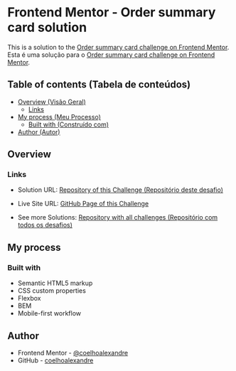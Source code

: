 # Frontend Mentor - Order summary card solution

This is a solution to the [Order summary card challenge on Frontend Mentor](https://www.frontendmentor.io/challenges/order-summary-component-QlPmajDUj).
Esta é uma solução para o [Order summary card challenge on Frontend Mentor](https://www.frontendmentor.io/challenges/order-summary-component-QlPmajDUj).

## Table of contents (Tabela de conteúdos)

- [Overview (Visão Geral)](#overview)
  - [Links](#links)
- [My process (Meu Processo)](#my-process)
  - [Built with (Construído com)](#built-with)
- [Author (Autor)](#author)

## Overview

### Links

- Solution URL: [Repository of this Challenge (Repositório deste desafio)](https://github.com/coelhoalexandre/FrontendMentor/tree/main/order-summary-component-main)

- Live Site URL: [GitHub Page of this Challenge](https://coelhoalexandre.github.io/FrontendMentor/order-summary-component-main/public/)

- See more Solutions: [Repository with all challenges (Repositório com todos os desafios)](https://github.com/coelhoalexandre/frontendmentor)

## My process

### Built with

- Semantic HTML5 markup
- CSS custom properties
- Flexbox
- BEM
- Mobile-first workflow

## Author

- Frontend Mentor - [@coelhoalexandre](https://www.frontendmentor.io/profile/coelhoalexandre)
- GitHub - [coelhoalexandre](https://github.com/coelhoalexandre)
